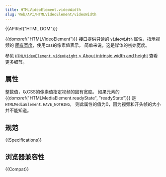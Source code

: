 ```yaml
---
title: HTMLVideoElement.videoWidth
slug: Web/API/HTMLVideoElement/videoWidth
---
```

{{APIRef("HTML DOM")}}

{{domxref("HTMLVideoElement")}} 接口提供只读的 **`videoWidth`** 属性，指示视频的 [固有宽度](/zh-CN/docs/Web/API/HTMLVideoElement/videoHeight#about_intrinsic_width_and_height)，使用css的像素值表示。
简单来说，这是媒体的初始宽度。

参见 [`HTMLVideoElement.videoHeight` > About intrinsic width and height](/zh-CN/docs/Web/API/HTMLVideoElement/videoHeight#about_intrinsic_width_and_height) 查看更多细节。

## 属性

整数值，以CSS的像素值指定视频的固有宽度。
如果元素的 {{domxref("HTMLMediaElement.readyState", "readyState")}} 是`HTMLMediaElement.HAVE_NOTHING`， 则此属性的值为0，因为视频和开头帧的大小并不能知道。

## 规范

{{Specifications}}

## 浏览器兼容性

{{Compat}}
